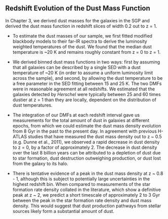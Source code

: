 ## Redshift Evolution of the Dust Mass Function

In Chapter 3, we derived dust masses for the galaxies in the SGP and derived the dust mass function in redshift slices of width 0.2 out to z = 1.

-   To estimate the dust masses of our sample, we first fitted modified blackbody models to their far-IR spectra to derive the luminosity weighted temperatures of the dust. We found that the median dust temperature is ~20 K and remains roughly constant from z = 0 to z = 1.

-   We derived binned dust mass functions in two ways: first by assuming that all galaxies can be described by a single SED with a dust temperature of ~20 K (in order to assume a uniform luminosity limit across the sample), and second, by allowing the dust temperature to be a free parameter in the SED fitting between 15 and 25 K. The two DMFs were in reasonable agreement at all redshifts. We estimated that the galaxies detected by *Herschel* were typically between 25 and 60 times dustier at z = 1 than they are locally, dependent on the distribution of dust temperatures.

-   The integration of our DMFs at each redshift interval gave us measurements for the total amount of dust in galaxies at different epochs, from which we could estimate the dust mass density evolution from 8 Gyr in the past to the present day. In agreement with previous H-ATLAS studies that have measured the dust mass density out to z ~ 0.5 (e.g. Dunne et al., 2011), we observed a rapid decrease in dust density to z = 0, by a factor of approximately 2. The decrease in dust density over the last 8 billion years can be attributed to a depletion of dust due to star formation, dust destruction outweighing production, or dust lost from the galaxy to its halo.

-   There is tentative evidence of a peak in the dust mass density at z ~ 0.8 - 1, although this is subject to potentially large uncertainties in the highest redshift bin. When compared to measurements of the star formation rate density collated in the literature, which show a definitive peak at z ~ 2, we predict a short timescale of approximately 2 to 3 Gyr between the peak in the star formation rate density and dust mass density. This would suggest that dust production pathways from stellar sources likely form a substantial amount of dust.